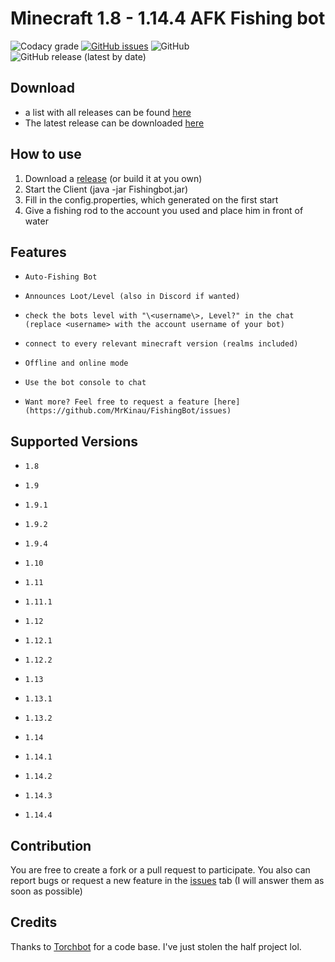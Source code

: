 Minecraft 1.8 - 1.14.4 AFK Fishing bot
=============
![Codacy grade](https://img.shields.io/codacy/grade/05f0f6a5d76444a1b710f911b661bf1d)
[![GitHub issues](https://img.shields.io/github/issues/MrKinau/FishingBot)](https://github.com/MrKinau/FishingBot/issues)
![GitHub](https://img.shields.io/github/license/MrKinau/FishingBot)
![GitHub release (latest by date)](https://img.shields.io/github/v/release/MrKinau/FishingBot)

## Download
-   a list with all releases can be found [here](https://github.com/MrKinau/FishingBot/releases)
-   The latest release can be downloaded [here](https://github.com/MrKinau/FishingBot/releases/latest)

## How to use
1.	 Download a [release](https://github.com/MrKinau/FishingBot/releases) (or build it at you own)
2.	 Start the Client (java -jar Fishingbot.jar)
3.	 Fill in the config.properties, which generated on the first start
4.	 Give a fishing rod to the account you used and place him in front of water

## Features
-	  Auto-Fishing Bot
-	  Announces Loot/Level (also in Discord if wanted)
-	  check the bots level with "\<username\>, Level?" in the chat (replace <username> with the account username of your bot)
-	  connect to every relevant minecraft version (realms included)
-	  Offline and online mode
-	  Use the bot console to chat
-	  Want more? Feel free to request a feature [here](https://github.com/MrKinau/FishingBot/issues)

## Supported Versions
-	  1.8
-	  1.9
-	  1.9.1
-	  1.9.2
-	  1.9.4
-	  1.10
-	  1.11
-	  1.11.1
-	  1.12
-	  1.12.1
-	  1.12.2
-	  1.13
-	  1.13.1
-	  1.13.2
-	  1.14
-	  1.14.1
-	  1.14.2
-	  1.14.3
-	  1.14.4

## Contribution
You are free to create a fork or a pull request to participate. You also can report bugs or request a new feature in the [issues](https://github.com/MrKinau/FishingBot/issues) tab (I will answer them as soon as possible)

## Credits
Thanks to [Torchbot](https://github.com/woder/TorchBot) for a code base. I've just stolen the half project lol.
